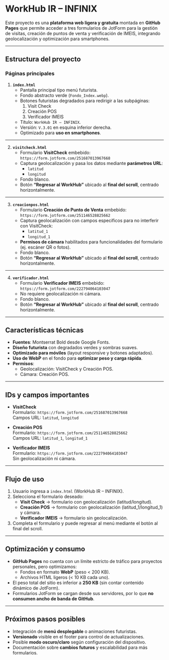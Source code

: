 # WorkHub IR – INFINIX

Este proyecto es una **plataforma web ligera y gratuita** montada en **GitHub Pages** que permite acceder a tres formularios de JotForm para la gestión de visitas, creación de puntos de venta y verificación de IMEIS, integrando geolocalización y optimización para smartphones.

---

## **Estructura del proyecto**

### **Páginas principales**

1. **`index.html`**  
   - Pantalla principal tipo menú futurista.  
   - Fondo abstracto verde (`Fondo_Index.webp`).  
   - Botones futuristas degradados para redirigir a las subpáginas:
     1. Visit Check
     2. Creación POS
     3. Verificador IMEIS  
   - Título: `WorkHub IR – INFINIX`.  
   - Versión: `V.3.01` en esquina inferior derecha.  
   - Optimizado para **uso en smartphones**.

---

2. **`visitcheck.html`**  
   - Formulario **VisitCheck** embebido:  
     `https://form.jotform.com/251687013967668`  
   - Captura geolocalización y pasa los datos mediante **parámetros URL**:  
     - `latitud`
     - `longitud`
   - Fondo blanco.
   - Botón **“Regresar al WorkHub”** ubicado al **final del scroll**, centrado horizontalmente.

---

3. **`creacionpos.html`**  
   - Formulario **Creación de Punto de Venta** embebido:  
     `https://form.jotform.com/251146528825662`  
   - Captura geolocalización con campos específicos para no interferir con VisitCheck:  
     - `latitud_1`
     - `longitud_1`
   - **Permisos de cámara** habilitados para funcionalidades del formulario (ej. escáner QR o fotos).  
   - Fondo blanco.
   - Botón **“Regresar al WorkHub”** ubicado al **final del scroll**, centrado horizontalmente.

---

4. **`verificador.html`**  
   - Formulario **Verificador IMEIS** embebido:  
     `https://form.jotform.com/222794064103047`  
   - No requiere geolocalización ni cámara.  
   - Fondo blanco.
   - Botón **“Regresar al WorkHub”** ubicado al **final del scroll**, centrado horizontalmente.

---

## **Características técnicas**

- **Fuentes**: Montserrat Bold desde Google Fonts.  
- **Diseño futurista** con degradados verdes y sombras suaves.  
- **Optimizado para móviles** (layout responsive y botones adaptados).  
- **Uso de WebP** en el fondo para **optimizar peso y carga rápida**.  
- **Permisos**:
  - Geolocalización: VisitCheck y Creación POS.
  - Cámara: Creación POS.

---

## **IDs y campos importantes**

- **VisitCheck**  
  Formulario: `https://form.jotform.com/251687013967668`  
  Campos URL: `latitud`, `longitud`

- **Creación POS**  
  Formulario: `https://form.jotform.com/251146528825662`  
  Campos URL: `latitud_1`, `longitud_1`  

- **Verificador IMEIS**  
  Formulario: `https://form.jotform.com/222794064103047`  
  Sin geolocalización ni cámara.

---

## **Flujo de uso**

1. Usuario ingresa a `index.html` (WorkHub IR – INFINIX).  
2. Selecciona el formulario deseado:  
   - **Visit Check** → formulario con geolocalización (latitud/longitud).  
   - **Creación POS** → formulario con geolocalización (latitud_1/longitud_1) y cámara.  
   - **Verificador IMEIS** → formulario sin geolocalización.  
3. Completa el formulario y puede regresar al menú mediante el botón al final del scroll.

---

## **Optimización y consumo**

- **GitHub Pages** no cuenta con un límite estricto de tráfico para proyectos personales, pero optimizamos:  
  - Fondos en formato **WebP** (peso < 200 KB).  
  - Archivos HTML ligeros (< 10 KB cada uno).  
- El peso total del sitio es inferior a **250 KB** (sin contar contenido dinámico de JotForm).  
- Formularios JotForm se cargan desde sus servidores, por lo que **no consumen ancho de banda de GitHub**.

---

## **Próximos pasos posibles**

- Integración de **menú desplegable** o animaciones futuristas.  
- **Versionado** visible en el footer para control de actualizaciones.  
- Posible **modo oscuro/claro** según configuración del dispositivo.  
- Documentación sobre **cambios futuros** y escalabilidad para más formularios.
